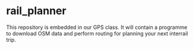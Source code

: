 # rail_planner
This repository is embedded in our GPS class. It will contain a programme to download OSM data and perform routing for planning your next interrail trip.
